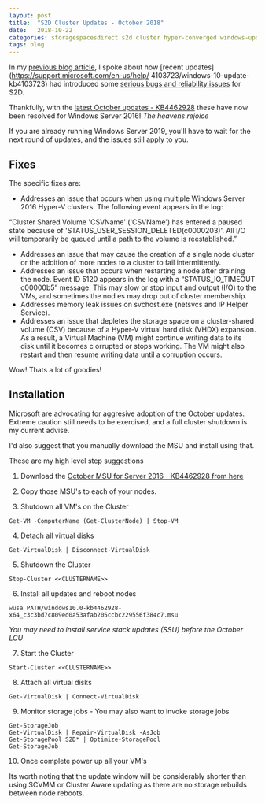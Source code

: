 ```yaml
---
layout: post
title:  "S2D Cluster Updates - October 2018"
date:   2018-10-22
categories: storagespacesdirect s2d cluster hyper-converged windows-update
tags: blog
---
```



In my [previous blog article](https://thomassmart.github.io/storagespacesdirect/s2d/cluster/hyper-converged/windows-update/2018/10/05/s2d-cluster-updates.html), I spoke about how [recent updates](https://support.microsoft.com/en-us/help/
4103723/windows-10-update-kb4103723) had introduced some [serious bugs and reliability issues](https://support.microsoft.com/en-us/help/4462487/event-5120-with-status-io-timeout-c00000b5-after-an-s2d-node-restart-o) for S2D.


Thankfully, with the [latest October updates - KB4462928](https://support.microsoft.com/en-us/help/4462928) these have now been resolved for Windows Server 2016!
*The heavens rejoice*

If you are already running Windows Server 2019, you'll have to wait for the next round of updates, and the issues still apply to you.

## Fixes

The specific fixes are:

* Addresses an issue that occurs when using multiple Windows Server 2016 Hyper-V clusters. The following event appears in the log:

“Cluster Shared Volume 'CSVName' ('CSVName') has entered a paused state because of 'STATUS_USER_SESSION_DELETED(c0000203)'. All I/O will temporarily be queued until a path to the volume is reestablished.”

* Addresses an issue that may cause the creation of a single node cluster or the addition of more nodes to a cluster to fail intermittently.
* Addresses an issue that occurs when restarting a node after draining the node. Event ID 5120 appears in the log with a “STATUS_IO_TIMEOUT c00000b5” message. This may slow or stop input and output (I/O) to the VMs, and sometimes the nod
es may drop out of cluster membership.
* Addresses memory leak issues on svchost.exe (netsvcs and IP Helper Service).
* Addresses an issue that depletes the storage space on a cluster-shared volume (CSV) because of a Hyper-V virtual hard disk (VHDX) expansion. As a result, a Virtual Machine (VM) might continue writing data to its disk until it becomes c
orrupted or stops working. The VM might also restart and then resume writing data until a corruption occurs.

Wow! Thats a lot of goodies!

## Installation

Microsoft are advocating for aggresive adoption of the October updates. Extreme caution still needs to be exercised, and a full cluster shutdown is my current advise.

I'd also suggest that you manually download the MSU and install using that.

These are my high level step suggestions

1. Download the [October MSU for Server 2016 - KB4462928 from here](http://www.catalog.update.microsoft.com/Search.aspx?q=KB4462928)

2. Copy those MSU's to each of your nodes.

3. Shutdown all VM's on the Cluster
~~~~~~~~~~~
Get-VM -ComputerName (Get-ClusterNode) | Stop-VM
~~~~~~~~~~~
4. Detach all virtual disks
~~~~~~~~~~~
Get-VirtualDisk | Disconnect-VirtualDisk
~~~~~~~~~~~
5. Shutdown the Cluster
~~~~~~~~~~~
Stop-Cluster <<CLUSTERNAME>>
~~~~~~~~~~~
6. Install all updates and reboot nodes
~~~~~~~~~~~
wusa PATH/windows10.0-kb4462928-x64_c3c3bd7c809ed0a53afab205ccbc229556f384c7.msu
~~~~~~~~~~~
*You may need to install service stack updates (SSU) before the October LCU*

7. Start the Cluster
~~~~~~~~~~~
Start-Cluster <<CLUSTERNAME>>
~~~~~~~~~~~
8. Attach all virtual disks
~~~~~~~~~~~
Get-VirtualDisk | Connect-VirtualDisk
~~~~~~~~~~~
9. Monitor storage jobs - You may also want to invoke storage jobs
~~~~~~~~~~~~~~~~~
Get-StorageJob
Get-VirtualDisk | Repair-VirtualDisk -AsJob
Get-StoragePool S2D* | Optimize-StoragePool
Get-StorageJob
~~~~~~~~~~~~~~~~~
10. Once complete power up all your VM's

Its worth noting that the update window will be considerably shorter than using SCVMM or Cluster Aware updating as there are no storage rebuilds between node reboots.
